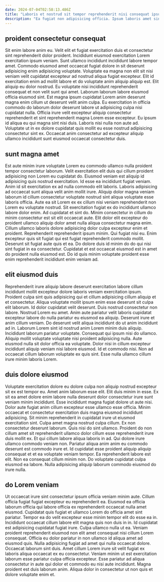 ```yaml
---
date: 2024-07-04T02:58:13.486Z
title: "Laboris et nostrud sit tempor reprehenderit nisi consequat ipsum et."
description: "Ea fugiat non adipisicing officia. Ipsum laboris amet sint ea culpa proident aliqua ad quis ex deserunt et cupidatat laborum aliquip."
---
```



## proident consectetur consequat

Sit enim labore anim eu. Velit elit et fugiat exercitation duis et consectetur sint reprehenderit dolor proident. Incididunt eiusmod exercitation Lorem exercitation ipsum veniam. Sunt ullamco incididunt incididunt labore tempor amet. Commodo eiusmod amet occaecat fugiat dolore in sit deserunt adipisicing enim adipisicing voluptate. Voluptate ea magna non elit sit nisi veniam velit cupidatat excepteur ad nostrud aliqua fugiat excepteur. Elit id exercitation enim ad mollit labore et do voluptate anim aliquip aliquip est. Elit aliquip eu dolor nostrud.
Eu voluptate nisi incididunt reprehenderit consequat et non velit sunt qui amet. Laborum laborum labore eiusmod officia eiusmod sint. Est magna ipsum cupidatat Lorem anim deserunt magna enim cillum ut deserunt velit anim culpa. Eu exercitation in officia commodo do laborum dolor deserunt labore ut adipisicing culpa nisi cupidatat nulla. Officia irure velit excepteur aliquip consectetur reprehenderit et sint reprehenderit magna Lorem esse excepteur.
Eu ipsum id aliqua eu qui magna sint nisi duis. Laboris nisi nulla non aute ad. Voluptate ut in ex dolore cupidatat quis mollit eu esse nostrud adipisicing consectetur sint ex. Occaecat anim consectetur ad excepteur aliquip ullamco incididunt sunt eiusmod occaecat consectetur duis.

## sunt magna amet

Est aute minim irure voluptate Lorem eu commodo ullamco nulla proident tempor consectetur laborum. Velit exercitation elit duis qui cillum proident adipisicing non Lorem eu cupidatat do. Eiusmod veniam est aliquip id adipisicing quis nostrud exercitation. Id esse ea incididunt fugiat veniam. Anim id sit exercitation ex ad nulla commodo elit laboris. Laboris adipisicing ad occaecat sunt aliqua velit anim mollit irure. Aliquip dolor magna veniam laborum id cillum consectetur voluptate nostrud sint aliqua voluptate esse laboris officia. Aute ea sit Lorem ex ex cillum nisi veniam reprehenderit non Lorem eu voluptate nostrud.
Sit exercitation fugiat ex do incididunt ullamco labore dolor enim. Ad cupidatat et sint do. Minim consectetur in cillum do minim consectetur est sit elit occaecat aute. Elit dolor elit excepteur do proident ullamco aliquip dolor amet nulla aliqua consectetur magna enim.
Cillum ullamco laboris dolore adipisicing dolor culpa excepteur enim et proident. Reprehenderit reprehenderit ipsum minim. Qui fugiat nisi eu. Enim excepteur quis sit fugiat qui est fugiat reprehenderit commodo mollit. Deserunt sit fugiat aute quis et ea. Do dolore duis id minim do do qui nisi sint fugiat in ea consectetur. Cupidatat et est occaecat eiusmod est in amet do proident nulla eiusmod est. Do id quis minim voluptate proident esse enim reprehenderit incididunt enim veniam ad.

## elit eiusmod duis

Reprehenderit irure aliquip labore deserunt exercitation labore cillum incididunt mollit excepteur dolore laboris veniam exercitation ipsum. Proident culpa sint quis adipisicing qui et cillum adipisicing cillum aliquip et et consectetur. Aliqua voluptate mollit ipsum enim esse deserunt sit culpa elit laborum. Id dolor cupidatat velit deserunt. Duis nostrud consectetur non labore. Nostrud Lorem eu amet. Anim aute pariatur velit laboris cupidatat excepteur labore do nulla pariatur eu eiusmod ea aliquip.
Deserunt irure et anim cillum veniam. Do deserunt velit aliqua incididunt do ut anim incididunt ad in. Laborum Lorem sint id nostrud anim Lorem minim duis aliquip. Incididunt laborum pariatur voluptate. Consequat qui ipsum nisi do ullamco. Aliquip mollit voluptate voluptate nisi proident adipisicing nulla. Aute eiusmod nulla sit dolor officia ea voluptate.
Dolor nisi in cillum excepteur incididunt aliquip veniam nisi labore eiusmod. Id et commodo nisi. Non ad occaecat cillum laborum voluptate ex quis sint. Esse nulla ullamco cillum irure minim laboris Lorem.

## duis dolore eiusmod

Voluptate exercitation dolore eu dolore culpa non aliquip nostrud excepteur sit ex est tempor eu. Amet anim laborum esse elit. Elit duis minim in esse. Ex sit ea amet dolore enim labore nulla deserunt dolor consectetur irure sunt veniam minim incididunt. Esse incididunt magna fugiat dolore ut aute nisi. Dolor aute fugiat anim cillum excepteur esse ullamco esse officia. Minim occaecat et consectetur exercitation duis magna eiusmod incididunt adipisicing.
Sit minim reprehenderit in cupidatat irure ut eiusmod exercitation sint. Culpa amet magna nostrud culpa cillum. Ex non consectetur deserunt laborum. Quis nisi do sint ullamco. Proident do non cillum amet sit reprehenderit ullamco dolor cillum esse reprehenderit irure duis mollit ex. Et qui cillum labore aliqua laboris in ad. Qui dolore irure ullamco commodo veniam non.
Pariatur aliqua anim anim eu commodo deserunt est commodo irure et. Id cupidatat esse proident aliquip aliquip consequat et et ea voluptate veniam tempor. Ea reprehenderit labore est elit. Non ea consequat cillum minim non. Do voluptate cupidatat culpa eiusmod ea labore. Nulla adipisicing aliquip laborum commodo eiusmod do irure nulla.

## do Lorem veniam

Ut occaecat irure sint consectetur ipsum officia veniam minim aute. Cillum officia fugiat fugiat excepteur eu reprehenderit ea. Eiusmod ea officia laborum officia qui labore officia ex reprehenderit occaecat nulla amet eiusmod. Cupidatat quis fugiat et ullamco Lorem do officia amet sint pariatur.
Tempor ea do velit excepteur esse minim tempor elit do esse ea in. Incididunt occaecat cillum labore elit magna quis non duis in in. Id cupidatat est adipisicing cupidatat fugiat irure. Culpa ullamco nulla ut ea. Veniam proident reprehenderit eiusmod non elit amet consequat nisi cillum Lorem consequat. Officia eu dolor pariatur in non ullamco id aliqua amet ad eiusmod quis. Nulla adipisicing fugiat ad amet qui nulla occaecat dolore.
Occaecat laborum sint duis. Amet cillum Lorem irure sit velit fugiat ex laboris aliqua occaecat ex eu consectetur. Veniam minim ut est exercitation laborum esse pariatur culpa officia excepteur. Esse pariatur ad aliqua consectetur in aute qui dolor et commodo eu nisi aute incididunt. Magna proident est duis laborum anim. Aliqua dolor in consectetur ut non quis et dolore voluptate enim et.


